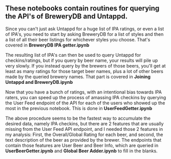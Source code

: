 ## These notebooks contain routines for querying the API's of BreweryDB and Untappd.  

Since you can't just ask Untappd for a huge list of IPA ratings, or even a list of IPA's, you need to start by asking BreweryDB for a list of styles and then a list of all their beer listings for whichever styles you choose. That's covered in <b>BreweryDB IPA getter.ipynb</b>  

The resulting list of IPA's can then be used to query Untappd for checkins/ratings, but if you query by beer name, your results will pile up very slowly.  If you instead query by the brewers of those beers, you'll get at least as many ratings for those target beer names, plus a lot of other beers made by the queried brewery names.  That part is covered in <b>Joining Untappd and BreweryDB.ipynb</b>  

Now that you have a bunch of ratings, with an intentional bias towards IPA raters, you can speed up the process of amassing IPA checkins by querying the User Feed endpoint of the API for each of the users who showed up the most in the previous notebook.  This is done in <b>UserFeedGetter.ipynb</b>   

The above procedure seems to be the fastest way to accumulate the desired data, namely IPA checkins, but there are 2 features that are usually missing from the User Feed API endpoint, and I needed those 2 features in my analysis:  First, the Overall/Global Rating for each beer, and second, the text description of the beer as provided by the brewer.  The endpoints that contain those features are User Beer and Beer Info, which are queried in <b>UserBeerGetter.ipynb</b> and <b>Global Beer Adder.ipynb</b> to fill in the blanks.


